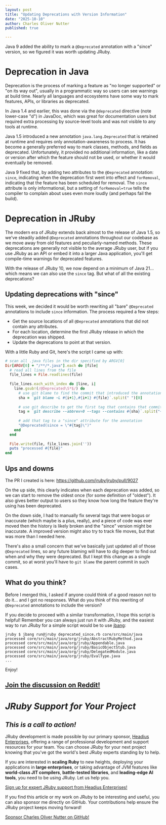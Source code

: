 ```yaml
---
layout: post
title: "Updating Deprecations with Version Information"
date: "2025-10-10"
author: Charles Oliver Nutter
published: true

---
```


Java 9 added the ability to mark a `@Deprecated` annotation with a "since" version, so we figured it was worth updating JRuby.

Deprecation in Java
===================

Deprecation is the process of marking a feature as "no longer supported" or "on its way out", usually in a programmatic way so users can see warnings at build time. Nearly all languages and ecosystems have some way to mark features, APIs, or libraries as deprecated.

In Java 1.4 and earlier, this was done via the `@deprecated` directive (note lower-case "d") in JavaDoc, which was great for documentation users but required extra processing by source-level tools and was not visible to any tools at runtime.

Java 1.5 introduced a new annotation `java.lang.Deprecated` that is retained at runtime and requires only annotation-awareness to process. It has become a generally preferred way to mark classes, methods, and fields as deprecated. Unfortunately, it provided no additional information, like a date or version after which the feature should not be used, or whether it would eventually be removed.

Java 9 fixed that, by adding two attributes to the `@Deprecated` annotation: `since`, indicating when the deprecation first went into effect and `forRemoval`, indicating that the feature has been scheduled for removal. The `since` attribute is only informational, but a setting of `forRemoval=true` tells the compiler to complain about uses even more loudly (and perhaps fail the build).

Deprecation in JRuby
====================

The modern era of JRuby extends back almost to the release of Java 1.5, so we've steadily added `@Deprecated` annotations throughout our codebase as we move away from old features and peculiarly-named methods. These deprecations are generally not visible to the average JRuby user, but if you use JRuby as an API or embed it into a larger Java application, you'll get compile-time warnings for deprecated features.

With the release of JRuby 10, we now depend on a minimum of Java 21... which means we can also use the `since` tag. But what of all the existing deprecations?

Updating deprecations with "since"
----------------------------------

This week, we decided it would be worth rewriting all "bare" `@Deprecated` annotations to include `since` information. The process required a few steps:

* Get the source locations of all `@Deprecated` annotations that did not contain any attributes.
* For each location, determine the first JRuby release in which the deprecation was shipped.
* Update the deprecations to point at that version.

With a little Ruby and Git, here's the script I came up with:

```ruby
# scan all .java files in the dir specified by ARGV[0]
Dir[ARGV[0] + "/**/*.java"].each do |file|
  # read all lines from the file
  file_lines = File.readlines(file)
  
  file_lines.each_with_index do |line, i|
    line.gsub!(/@Deprecated\S*$/) do
      # use git blame to find the commit that introduced the annotation
      sha = `git blame -L #{i+1},#{i+1} #{file}`.split(" ")[0]
      
      # use git describe to get the first tag that contains that commit
      tag = `git describe --abbrev=0 --tags --contains #{sha}`.split("~")[0]
      
      # add that tag to a "since" attribute for the annotation
      "@Deprecated(since = \"#{tag}\")"
    end
  end
  
  File.write(file, file_lines.join(''))
  puts "processed #{file}"
end
```

Ups and downs
-------------

The PR I created is here: https://github.com/jruby/jruby/pull/9027

On the up side, this clearly indicates when each deprecation was added, so we can start to remove the oldest once (for some definition of "oldest"). It also gives better output to users so they know how long the feature they're using has been deprecated.

On the down side, I had to manually fix several tags that were bogus or inaccurate (which maybe is a plus, really), and a piece of code was ever moved then the history is likely broken and the "since" version might be inaccurate. A improved version might also try to track file moves, but that was more than I needed here.

There's also a small concern that we've basically just updated all of those `@Deprecated` lines, so any future blaming will have to dig deeper to find out when and why they were deprecated. But I kept this change as a single commit, so at worst you'll have to `git blame` the parent commit in such cases.

What do you think?
------------------

Before I merged this, I asked if anyone could think of a good reason not to do it... and I got no responses. What do you think of this rewriting of `@Deprecated` annotations to include the version?

If you decide to proceed with a similar transformation, I hope this script is helpful! Remember you can always just run it with JRuby, and the easiest way to run JRuby for a simple script would be to use [jbang](https://www.jbang.dev/):

```text
jruby $ jbang run@jruby deprecated_since.rb core/src/main/java
processed core/src/main/java/org/jruby/AbstractRubyMethod.java
processed core/src/main/java/org/jruby/Appendable.java
processed core/src/main/java/org/jruby/BasicObjectStub.java
processed core/src/main/java/org/jruby/DelegatedModule.java
processed core/src/main/java/org/jruby/EvalType.java
...
```

Enjoy!

## [Join the discussion on Reddit!](https://www.reddit.com/r/ruby/comments/1nr630x/jruby_and_leyden_even_better_startup/)

_JRuby Support for Your Project_
================================

_This is a call to action!_
---------------------------

JRuby development is made possible by our primary sponsor, [Headius Enterprises](https://headius.com), offering a range of professional development and support resources for your team. You can choose JRuby for your next project knowing that you've got the world's best JRuby experts standing by to help.

If you are interested in **scaling Ruby** to new heights, deploying your applications in **large enterprises**, or taking advantage of JVM features like **world-class JIT compilers**, **battle-tested libraries**, and **leading-edge AI tools**, you need to be using JRuby. Let us help you.

[Sign up for expert JRuby support from Headius Enterprises!](https://www.headius.com/jruby-support)

If you find this article or my work on JRuby to be interesting and useful, you can also sponsor me directly on GitHub. Your contributions help ensure the JRuby project keeps moving forward!

[Sponsor Charles Oliver Nutter on GitHub!](https://github.com/sponsors/headius)
